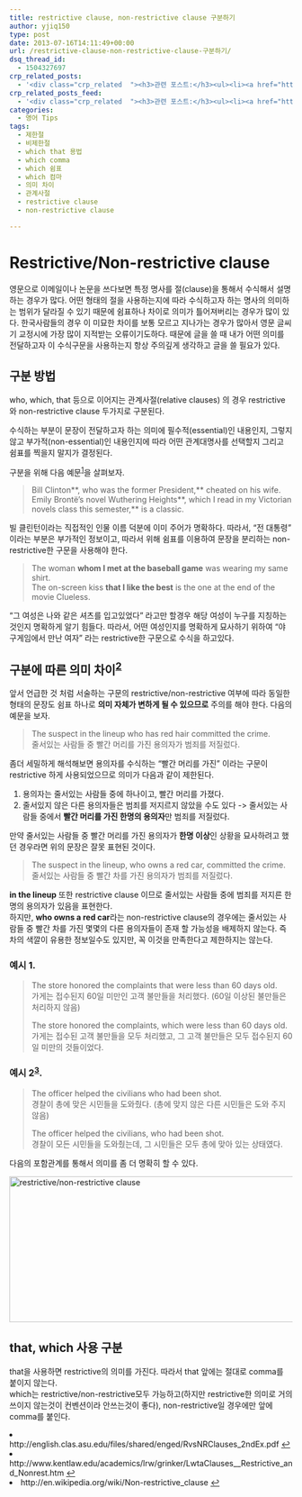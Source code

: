 ```yaml
---
title: restrictive clause, non-restrictive clause 구분하기
author: yjiq150
type: post
date: 2013-07-16T14:11:49+00:00
url: /restrictive-clause-non-restrictive-clause-구분하기/
dsq_thread_id:
  - 1504327697
crp_related_posts:
  - '<div class="crp_related  "><h3>관련 포스트:</h3><ul><li><a href="https://www.letmecompile.com/mysql-innodb-transaction-model/"     class="post-766"><span class="crp_title">MySQL InnoDB Transaction Model 이해하기</span></a></li><li><a href="https://www.letmecompile.com/mysql-innodb-auto-increment-%ec%84%b1%eb%8a%a5-%ec%b5%9c%ec%a0%81%ed%99%94/"     class="post-750"><span class="crp_title">MySQL - InnoDB Auto Increment 성능 최적화</span></a></li><li><a href="https://www.letmecompile.com/database-transaction-isolation-level/"     class="post-757"><span class="crp_title">DB 트랜잭션 격리 수준</span></a></li><li><a href="https://www.letmecompile.com/mysql-innodb-lock-deadlock/"     class="post-763"><span class="crp_title">MySQL InnoDB lock & deadlock 이해하기</span></a></li><li><a href="https://www.letmecompile.com/redis-cluster-sentinel-overview/"     class="post-770"><span class="crp_title">레디스 클러스터, 센티넬 구성 및 동작 방식</span></a></li></ul><div class="crp_clear"></div></div>'
crp_related_posts_feed:
  - '<div class="crp_related  "><h3>관련 포스트:</h3><ul><li><a href="https://www.letmecompile.com/mysql-innodb-transaction-model/"     class="post-766"><span class="crp_title">MySQL InnoDB Transaction Model 이해하기</span></a></li><li><a href="https://www.letmecompile.com/mysql-innodb-auto-increment-%ec%84%b1%eb%8a%a5-%ec%b5%9c%ec%a0%81%ed%99%94/"     class="post-750"><span class="crp_title">MySQL - InnoDB Auto Increment 성능 최적화</span></a></li><li><a href="https://www.letmecompile.com/database-transaction-isolation-level/"     class="post-757"><span class="crp_title">DB 트랜잭션 격리 수준</span></a></li><li><a href="https://www.letmecompile.com/mysql-innodb-lock-deadlock/"     class="post-763"><span class="crp_title">MySQL InnoDB lock & deadlock 이해하기</span></a></li><li><a href="https://www.letmecompile.com/redis-cluster-sentinel-overview/"     class="post-770"><span class="crp_title">레디스 클러스터, 센티넬 구성 및 동작 방식</span></a></li></ul><div class="crp_clear"></div></div>'
categories:
  - 영어 Tips
tags:
  - 제한절
  - 비제한절
  - which that 용법
  - which comma
  - which 쉼표
  - which 컴마
  - 의미 차이
  - 관계사절
  - restrictive clause
  - non-restrictive clause

---
```

# Restrictive/Non-restrictive clause

영문으로 이메일이나 논문을 쓰다보면 특정 명사를 절(clause)을 통해서 수식해서 설명하는 경우가 많다. 어떤 형태의 절을 사용하는지에 따라 수식하고자 하는 명사의 의미하는 범위가 달라질 수 있기 때문에 쉼표하나 차이로 의미가 틀어져버리는 경우가 많이 있다. 한국사람들의 경우 이 미묘한 차이를 보통 모르고 지나가는 경우가 많아서 영문 글씨기 교정시에 가장 많이 지적받는 오류이기도하다. 때문에 글을 쓸 때 내가 어떤 의미를 전달하고자 이 수식구문을 사용하는지 항상 주의깊게 생각하고 글을 쓸 필요가 있다.

## 구분 방법

who, which, that 등으로 이어지는 관계사절(relative clauses) 의 경우 restrictive와 non-restrictive clause 두가지로 구분된다.

수식하는 부분이 문장이 전달하고자 하는 의미에 필수적(essential)인 내용인지, 그렇지 않고 부가적(non-essential)인 내용인지에 따라 어떤 관계대명사를 선택할지 그리고 쉼표를 찍을지 말지가 결정된다.

구분을 위해 다음 예문<sup id="fnref-38-1"><a href="#fn-38-1" rel="footnote">1</a></sup>을 살펴보자.

> Bill Clinton\*\*, who was the former President,\*\* cheated on his wife.  
> Emily Brontë’s novel Wuthering Heights\*\*, which I read in my Victorian novels class this semester,\*\* is a classic. 

빌 클린턴이라는 직접적인 인물 이름 덕분에 이미 주어가 명확하다. 따라서, &#8220;전 대통령&#8221; 이라는 부분은 부가적인 정보이고, 따라서 위해 쉼표를 이용하여 문장을 분리하는 non-restrictive한 구문을 사용해야 한다.

> The woman **whom I met at the baseball game** was wearing my same shirt.  
> The on-screen kiss **that I like the best** is the one at the end of the movie Clueless. 

&#8220;그 여성은 나와 같은 셔츠를 입고있었다&#8221; 라고만 할경우 해당 여성이 누구를 지칭하는 것인지 명확하게 알기 힘들다. 따라서, 어떤 여성인지를 명확하게 묘사하기 위하여 &#8220;야구게임에서 만난 여자&#8221; 라는 restrictive한 구문으로 수식을 하고있다.

## 구분에 따른 의미 차이<sup id="fnref-38-2"><a href="#fn-38-2" rel="footnote">2</a></sup>

앞서 언급한 것 처럼 서술하는 구문의 restrictive/non-restrictive 여부에 따라 동일한 형태의 문장도 쉼표 하나로 **의미 자체가 변하게 될 수 있으므로** 주의를 해야 한다. 다음의 예문을 보자.

> The suspect in the lineup who has red hair committed the crime.  
> 줄서있는 사람들 중 빨간 머리를 가진 용의자가 범죄를 저질렀다. 

좀더 세밀하게 해석해보면 용의자를 수식하는 &#8220;빨간 머리를 가진&#8221; 이라는 구문이 restrictive 하게 사용되었으므로 의미가 다음과 같이 제한된다.

  1. 용의자는 줄서있는 사람들 중에 하나이고, 빨간 머리를 가졌다.
  2. 줄서있지 않은 다른 용의자들은 범죄를 저지르지 않았을 수도 있다 -> 줄서있는 사람들 중에서 **빨간 머리를 가진 한명의 용의자**만 범죄를 저질렀다.

만약 줄서있는 사람들 중 빨간 머리를 가진 용의자가 **한명 이상**인 상황을 묘사하려고 했던 경우라면 위의 문장은 잘못 표현된 것이다.

> The suspect in the lineup, who owns a red car, committed the crime.  
> 줄서있는 사람들 중 빨간 차를 가진 용의자가 범죄를 저질렀다. 

**in the lineup** 또한 restrictive clause 이므로 줄서있는 사람들 중에 범죄를 저지른 한명의 용의자가 있음을 표현한다.  
하지만, **who owns a red car**라는 non-restrictive clause의 경우에는 줄서있는 사람들 중 빨간 차를 가진 몇몇의 다른 용의자들이 존재 할 가능성을 배제하지 않는다. 즉 차의 색깔이 유용한 정보일수도 있지만, 꼭 이것을 만족한다고 제한하지는 않는다.

### 예시 1.

> The store honored the complaints that were less than 60 days old.  
> 가게는 접수된지 60일 미만인 고객 불만들을 처리했다. (60일 이상된 불만들은 처리하지 않음)
> 
> The store honored the complaints, which were less than 60 days old.  
> 가게는 접수된 고객 불만들을 모두 처리했고, 그 고객 불만들은 모두 접수된지 60일 미만의 것들이었다. 

### 예시 2<sup id="fnref-38-3"><a href="#fn-38-3" rel="footnote">3</a></sup>.

> The officer helped the civilians who had been shot.  
> 경찰이 총에 맞은 시민들을 도와줬다. (총에 맞지 않은 다른 시민들은 도와 주지 않음)
> 
> The officer helped the civilians, who had been shot.  
> 경찰이 모든 시민들을 도와줬는데, 그 시민들은 모두 총에 맞아 있는 상태였다. 

다음의 포함관계를 통해서 의미를 좀 더 명확히 할 수 있다.  
<!-- ![의미 비교](http://blog.sunnysidesoft.com/.jpg) -->

[<img loading="lazy" class="alignnone size-full wp-image-39" alt="restrictive/non-restrictive clause" src="http://www.letmecompile.com/wp/wp-content/uploads/2013/07/restrictive.png" width="610" height="259" />][1]

## that, which 사용 구분

that을 사용하면 restrictive의 의미를 가진다. 따라서 that 앞에는 절대로 comma를 붙이지 않는다.  
which는 restrictive/non-restrictive모두 가능하고(하지만 restrictive한 의미로 거의 쓰이지 않는것이 컨벤션이라 안쓰는것이 좋다), non-restrictive일 경우에만 앞에 comma를 붙인다.

<li id="fn-38-1">
  http://english.clas.asu.edu/files/shared/enged/RvsNRClauses_2ndEx.pdf&#160;<a href="#fnref-38-1" rev="footnote">&#8617;</a>
</li>
<li id="fn-38-2">
  http://www.kentlaw.edu/academics/lrw/grinker/LwtaClauses__Restrictive_and_Nonrest.htm&#160;<a href="#fnref-38-2" rev="footnote">&#8617;</a>
</li>
<li id="fn-38-3">
  http://en.wikipedia.org/wiki/Non-restrictive_clause&#160;<a href="#fnref-38-3" rev="footnote">&#8617;</a> </fn></footnotes>

 [1]: http://www.letmecompile.com/wp/wp-content/uploads/2013/07/restrictive.png